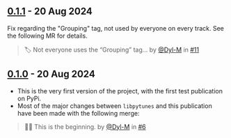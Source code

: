 ## [0.1.1](https://github.com/Dyl-M/libpybee/releases/tag/0.1.1) - 20 Aug 2024

Fix regarding the "Grouping" tag, not used by everyone on every track. See the following MR for details.
> 🏷️ Not everyone uses the “Grouping” tag... by [@Dyl-M](https://github.com/Dyl-M) in [#11](https://github.com/Dyl-M/libpybee/pull/11)

## [0.1.0](https://github.com/Dyl-M/libpybee/releases/tag/0.1.0) - 20 Aug 2024

* This is the very first version of the project, with the first test publication on PyPi.
* Most of the major changes between `libpytunes` and this publication have been made with the following merge: 

> 🐝🐍 This is the beginning. by [@Dyl-M](https://github.com/Dyl-M) in [#6](https://github.com/Dyl-M/libpybee/pull/6)
